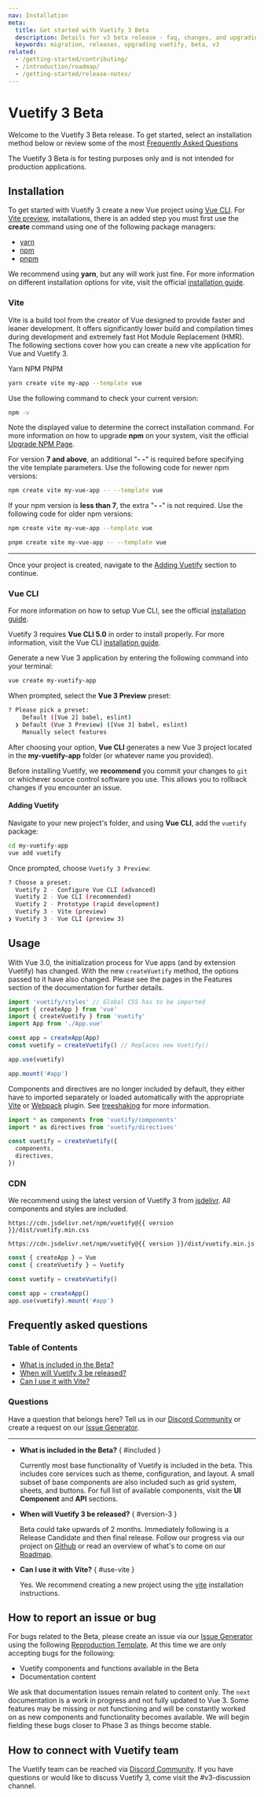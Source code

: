 ```yaml
---
nav: Installation
meta:
  title: Get started with Vuetify 3 Beta
  description: Details for v3 beta release - faq, changes, and upgrading.
  keywords: migration, releases, upgrading vuetify, beta, v3
related:
  - /getting-started/contributing/
  - /introduction/roadmap/
  - /getting-started/release-notes/
---
```


<script setup>
  import { ref } from 'vue'
  import { version } from 'vuetify'

  const tab = ref('yarn')
</script>

# Vuetify 3 Beta

Welcome to the Vuetify 3 Beta release. To get started, select an installation method below or review some of the most [Frequently Asked Questions](#frequently-asked-questions)

<alert type="error">

  The Vuetify 3 Beta is for testing purposes only and is not intended for production applications.

</alert>

## Installation

To get started with Vuetify 3 create a new Vue project using [Vue CLI](#vue-cli). For [Vite preview](#vite), installations, there is an added step you must first use the **create** command using one of the following package managers:

* [yarn](https://yarnpkg.com/)
* [npm](https://npmjs.org/)
* [pnpm](https://pnpm.io/)

We recommend using **yarn**, but any will work just fine. For more information on different installation options for vite, visit the official [installation guide](https://vitejs.dev/guide/#scaffolding-your-first-vite-project).

### Vite

Vite is a build tool from the creator of Vue designed to provide faster and leaner development. It offers significantly lower build and compilation times during development and extremely fast Hot Module Replacement (HMR). The following sections cover how you can create a new vite application for Vue and Vuetify 3.

<v-tabs v-model="tab" color="primary">
  <v-tab value="yarn" variant="plain">Yarn</v-tab>
  <v-tab value="npm" variant="plain">NPM</v-tab>
  <v-tab value="pnpm" variant="plain">PNPM</v-tab>
</v-tabs>
<v-window v-model="tab">
  <v-window-item value="yarn">

```bash
yarn create vite my-app --template vue
```

  </v-window-item>
  <v-window-item value="npm">

<p class="mt-4">Use the following command to check your current version:</p>

```bash
npm -v
```

Note the displayed value to determine the correct installation command. For more information on how to upgrade **npm** on your system, visit the official [Upgrade NPM Page](https://docs.npmjs.com/try-the-latest-stable-version-of-npm).

For version **7 and above**, an additional "**- -**" is required before specifying the vite template parameters. Use the following code for newer npm versions:

```bash
npm create vite my-vue-app -- --template vue
```

If your npm version is **less than 7**, the extra "**- -**" is not required. Use the following code for older npm versions:

```bash
npm create vite my-vue-app --template vue
```

  </v-window-item>
  <v-window-item value="pnpm">

```bash
pnpm create vite my-vue-app -- --template vue
```

  </v-window-item>
</v-window>

----

Once your project is created, navigate to the [Adding Vuetify](#adding-vuetify) section to continue.

### Vue CLI

For more information on how to setup Vue CLI, see the official [installation guide](https://cli.vuejs.org/guide/installation.html).

<alert type="warning">

  Vuetify 3 requires **Vue CLI 5.0** in order to install properly. For more information, visit the Vue CLI [installation guide](https://cli.vuejs.org/guide/installation.html).

</alert>

Generate a new Vue 3 application by entering the following command into your terminal:

```bash
vue create my-vuetify-app
```

When prompted, select the **Vue 3 Preview** preset:

```bash
? Please pick a preset:
    Default ([Vue 2] babel, eslint)
  ❯ Default (Vue 3 Preview) ([Vue 3] babel, eslint)
    Manually select features
```

After choosing your option, **Vue CLI** generates a new Vue 3 project located in the **my-vuetify-app** folder (or whatever name you provided).

<alert type="info">

  Before installing Vuetify, we **recommend** you commit your changes to `git` or whichever source control software you use. This allows you to rollback changes if you encounter an issue.

</alert>

#### Adding Vuetify

Navigate to your new project's folder, and using **Vue CLI**, add the `vuetify` package:

```bash
cd my-vuetify-app
vue add vuetify
```

Once prompted, choose `Vuetify 3 Preview`:

```bash
? Choose a preset:
  Vuetify 2 - Configure Vue CLI (advanced)
  Vuetify 2 - Vue CLI (recommended)
  Vuetify 2 - Prototype (rapid development)
  Vuetify 3 - Vite (preview)
❯ Vuetify 3 - Vue CLI (preview 3)
```

## Usage

With Vue 3.0, the initialization process for Vue apps (and by extension Vuetify) has changed. With the new `createVuetify` method, the options passed to it have also changed. Please see the pages in the Features section of the documentation for further details.

```js { data-resource="main.js" }
import 'vuetify/styles' // Global CSS has to be imported
import { createApp } from 'vue'
import { createVuetify } from 'vuetify'
import App from './App.vue'

const app = createApp(App)
const vuetify = createVuetify() // Replaces new Vuetify()

app.use(vuetify)

app.mount('#app')
```

Components and directives are no longer included by default, they either have to imported separately or loaded automatically with the appropriate [Vite](https://www.npmjs.com/package/vite-plugin-vuetify) or [Webpack](https://www.npmjs.com/package/webpack-plugin-vuetify) plugin. See [treeshaking](/features/treeshaking) for more information.

```js { data-resource="main.js" }
import * as components from 'vuetify/components'
import * as directives from 'vuetify/directives'

const vuetify = createVuetify({
  components,
  directives,
})
```

### CDN

We recommend using the latest version of Vuetify 3 from [jsdelivr](https://www.jsdelivr.com/). All components and styles are included.

`https://cdn.jsdelivr.net/npm/vuetify@{{ version }}/dist/vuetify.min.css`

`https://cdn.jsdelivr.net/npm/vuetify@{{ version }}/dist/vuetify.min.js`

```js
const { createApp } = Vue
const { createVuetify } = Vuetify

const vuetify = createVuetify()

const app = createApp()
app.use(vuetify).mount('#app')
```

## Frequently asked questions

<promoted slug="vuetify-discord" />

### Table of Contents

* [What is included in the Beta?](#included)
* [When will Vuetify 3 be released?](#version-3)
* [Can I use it with Vite?](#use-vite)

### Questions

Have a question that belongs here? Tell us in our [Discord Community](https://community.vuetifyjs.com/) or create a request on our [Issue Generator](https://issues.vuetifyjs.com/).

----

* **What is included in the Beta?** { #included }

  Currently most base functionality of Vuetify is included in the beta. This includes core services such as theme, configuration, and layout. A small subset of base components are also included such as grid system, sheets, and buttons. For full list of available components, visit the **UI Component** and **API** sections.

* **When will Vuetify 3 be released?** { #version-3 }

  Beta could take upwards of 2 months. Immediately following is a Release Candidate and then final release. Follow our progress via our project on [Github](https://github.com/orgs/vuetifyjs/projects/7) or read an overview of what's to come on our [Roadmap](/introduction/roadmap/).

* **Can I use it with Vite?** { #use-vite }

  Yes. We recommend creating a new project using the [vite](#vite) installation instructions.

## How to report an issue or bug

For bugs related to the Beta, please create an issue via our [Issue Generator](https://issues.vuetifyjs.com/) using the following [Reproduction Template](https://v3-template.vuetifyjs.com/). At this time we are only accepting bugs for the following:

* Vuetify components and functions available in the Beta
* Documentation content

<alert type="info">

  We ask that documentation issues remain related to content only. The `next` documentation is a work in progress and not fully updated to Vue 3. Some features may be missing or not functioning and will be constantly worked on as new components and functionality becomes available. We will begin fielding these bugs closer to Phase 3 as things become stable.

</alert>

## How to connect with Vuetify team

The Vuetify team can be reached via [Discord Community](https://community.vuetifyjs.com/). If you have questions or would like to discuss Vuetify 3, come visit the #v3-discussion channel.

<backmatter />
